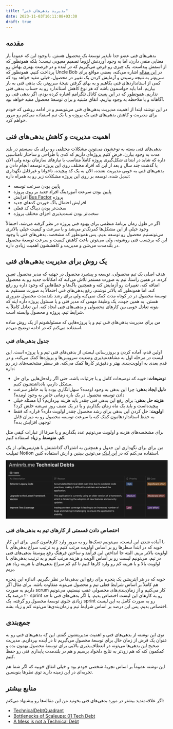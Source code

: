 ```yaml
---
title: "مدیریت بدهی‌های فنی"
date: 2023-11-03T16:11:08+03:30
draft: true
---
```

## مقدمه
بدهی‌های فنی عضو جدا ناپذیر توسعهٔ یک محصول هستن. با وجود این که عموماً بار معنایی منفی دارن، اما به وجود آوردنش لزوماً تصمیم معیوبی نیست؛ بلکه همونطور که از اسمش پیداست، یک چیزی رو قرض می‌گیریم که در آینده و در فرصت بهتری بهاش رو پرداخت کنیم. همونطور که Uncle Bob در [این مقاله](https://sites.google.com/site/unclebobconsultingllc/a-mess-is-not-a-technical-debt) اشاره می‌کنه، بعضی مواقع برای سریع‌تر به نتیجه رسیدن و آزمایش کردن یک تغییر در محصول، خیلی مفید خواهد بود که کمی از استانداردهای فنی بکاهیم و به بهای گرفتن نتیجهٔ سریع‌تر، یک بدهی فنی به بار بیاریم. اما باید حواسمون باشه که هر نوع کاهش استاندارد رو به حساب بدهی فنی نذاریم. همونطور که در [این پست](https://t.me/aminrbg/6) کانال تلگرامم اشاره کرده بودم، اگر بدهی فنی رو آگاهانه و با ملاحظه به وجود بیاریم، اتفاق مثبتیه و برای توسعهٔ محصول مفید خواهد بود.

در این نوشته ابتدا از اهمیت مدیریت بدهی‌های فنی می‌نویسم و در ادامه روشی که خودم برای مدیریت و کاهش بدهی‌های فنی یک پروژه و یا یک تیم استفاده می‌کنم رو مرور خواهم کرد.

## اهمیت مدیریت و کاهش بدهی‌های فنی
بدهی‌های فنی بسته به نوعشون می‌تونن مشکلات مختلفی رو برای یک سیستم در بلند مدت به وجود بیارن. فرض کنیم پروژه‌ای داریم که کدی با طراحی و ساختار نامناسبی داره که شاید در ابتدای شکل‌گیری پروژه کاملاً متناسب با نیازهای سازمان بوده ولی الان با گذشت چند سال و بعد از این که افراد مختلف روی این پروژه توسعه انجام دادن و بدهی‌های فنی به خوبی مدیریت نشده، الان به یک کد پیچیده، ناخوانا و غیرقابل نگهداری تبدیل شده. توسعه بر روی این پروژه مشکلات زیر رو به همراه داره:

- پایین بودن سرعت توسعه
- پایین بودن سرعت آنبوردینگ افراد جدید بر روی پروژه
- افزایش [Bus Factor](https://fa.wikipedia.org/wiki/%D8%B6%D8%B1%DB%8C%D8%A8_%D8%A7%D8%AA%D9%88%D8%A8%D9%88%D8%B3) پروژه
- افزایش احتمال باگ خوردن کدهای جدید
- سخت‌تر بودن دیباگ کد فعلی
- سخت‌تر بودن تست‌پذیری اجزای مختلف پروژه

اگر در طول زمان برنامهٔ منظمی برای بهبود فنی پروژه در نظر گرفته می‌شد، احتمالاً وجود خیلی از این مشکل‌ها کمرنگ‌تر می‌شد و با سرعت و کیفیت خیلی بالاتری می‌تونستیم محصول رو توسعه بدیم. پس همونطور که مشخصه، بدهی‌های فنی با وجود این که برچسب فنی روشونه، ولی می‌تونن باعث کاهش کیفیت و سرعت توسعهٔ محصول در بلندمدت می‌شن و مدیریت و کاهششون اهمیت زیادی داره.


## یک روش برای مدیریت بدهی‌های فنی
هدف اصلی یک تیم محصولی، توسعه و پیشبرد محصول در جهتیه که مدیر محصول تعیین کرده. در همین راستا، تیم به صورت مستمر تلاش می‌کنه که امکانات جدید رو به محصول اضافه کنه، تغییرات رو آزمایش کنه و همچنین باگ‌ها و خطاهایی که وجود داره رو رفع کنه. اما همونطور که بالاتر نوشتم، رفع بدهی‌های فنی احتمالاً به صورت مستقیم به توسعهٔ محصول در در کوتاه مدت کمک نمی‌کنه ولی برای رشد بلندمدت محصول ضروری هستن. به همین جهت، یک وظیفهٔ مهمی که مدیر فنی و یا مسئول پروژه داره اینه که بتونه تعادل خوبی بین کارهای محصولی و بدهی‌های فنی ایجاد کنه. این تعادل کاملاً به شرایط تیم، پروژه و محصول وابسته است.

من برای مدیریت بدهی‌های فنی تیم و یا پروژه‌هایی که مسئولشونم از یک روش ساده استفاده می‌کنم که در ادامه توضیح می‌دم.

### جدول بدهی‌های فنی
اولین قدم، آماده کردن و بروزرسانی لیستی از بدهی‌های فنی تیم و یا پروژه است. این لیست  در مرحله اول به مشاهده‌پذیری وضعیت سرویس‌ها و پروژه‌ها کمک می‌کنه، و در قدم بعدی به اولویت‌بندی بهتر و دقیق‌تر کارها کمک می‌کنه. هر سطر مشخصه‌های زیر رو داره:

- **توضیحات**: خوبه که توضیحات کامل و با جزئیات باشه. حتی اگر راه‌حل‌هایی برای حل مشکل داریم، یادداشتشون کنیم.
- **دلیل ایجاد بدهی**: چرا این بدهی به وجود اومده؟ سهل‌انگاری بوده یا به خاطر سرعت دادن توسعه محصول در یک بازه زمانی خاص به وجود اومده؟
- **هزینه حل بدهی**: برای رفع این بدهی فنی چقدر باید هزینه بپردازیم؟ آیا مسئله خیلی پیچیده‌است و باید یک ماه زمان بگذاریم و یا در یک نصف روز می‌شه حلش کرد؟
- **اولویت**: حل کردن این بدهی برای رشد محصول چقدر اولویت داره؟ قراره که فقط به حفظ استانداردهامون کمک کنه یا سرعت توسعه محصول رو به میزان قابل توجهی افزایش بده؟

برای مشخصه‌های هزینه و اولویت می‌تونیم عدد بگذاریم و یا صرفا از عبارات کیفی مثل **کم**، **متوسط** و **زیاد** استفاده کنیم.

من برای برای نگهداری این جدول و همچنین به اشتراک گذاشتنش با هم‌تیمی‌هام، از یک تمپلیت Notion استفاده می‌کنم که در [این لینک](https://dusty-comte-ce9.notion.site/1fade6bfa9684d86b6e80df3a7b115fb?v=e1c9bd0d7d614171a54d5ce053715093) می‌تونین ببینین و ازش استفاده کنین.
<p align="center">
  <img src="technical-debts-table.png" alt="Amin Rashidbeigi's avatar" />
</p>


### اختصاص دادن قسمتی از کارهای تیم به بدهی‌های فنی
با آماده شدن این لیست، می‌تونیم تسک‌ها رو به مرور وارد کارهامون کنیم. برای این کار خوبه که در ابتدا سطرها رو بر اساس اولویت مرتب کنیم و به ترتیب سراغ بدهی‌های با اولویت بالاتر بریم. البته جا انداختن این فرآیند و ساختن فرهنگ رفع پیوستهٔ بدهی‌های فنی در تیم، می‌تونیم لیست رو بر اساس الویت و هزینه مرتب کنیم و به ترتیب بدهی‌های با اولویت بالا و با هزینه کم رو وارد کارها کنیم تا کم کم سراغ بدهی‌های با هزینه زیاد هم بریم.

خوبه که در هر ایتریشن یک پنجره‌ برای رفع این بدهی‌ها در نظر بگیریم. اندازه این پنجره هم کاملاً بر اساس شرایط فعلی تیم و محصول می‌تونه متفاوت باشه. برای مثال اگر داریم به صورت scrum کار می‌کنیم و از زمان‌بندی‌های محصولی عقب نیستیم، می‌تونیم ۲۰ درصد یک sprint رو به کارهای این لیست اختصاص بدیم. یا اگر بدهی‌های فنی تا حد زیادی جلوی توسعهٔ محصول رو گرفته، یک sprint رو به صورت کامل به این لیست اختصاص بدیم. پس این درصد بر اساس شرایط تیم و زمان‌بندی‌ها می‌تونه کم و زیاد بشه.

## جمع‌بندی
توی این نوشته از بدهی‌های فنی و اهمیت مدیریتشون گفتم. این که بدهی‌های فنی رو به عنوان یک قرض از زمان حال برای توسعهٔ محصول می‌گیریم تا در آینده بپردازیم. مدیریت صحیح این بدهی‌ها می‌تونه در انعطاف‌پذیری بالایی برای توسعهٔ محصول بهمون بده و کمکمون کنه که هم زودتر به نتایج دلخواد برسیم و هم در بلندمدت پایداری فنی رو حفظ کنیم.

این نوشته عموماً بر اساس تجربهٔ شخصی خودم بود و خیلی اتفاق خوبیه که اگر شما هم تجربه‌ای در این زمینه دارید توی نظرها بنویسین.

## منابع بیشتر
اگر علاقه‌مندید بیشتر در مورد بدهی‌های فنی بخونید من این مقاله‌ها رو پیشنهاد می‌کنم:
- [TechnicalDebtQuadrant](https://martinfowler.com/bliki/TechnicalDebtQuadrant.html)
- [Bottlenecks of Scaleups: 01 Tech Debt](https://martinfowler.com/articles/bottlenecks-of-scaleups/01-tech-debt.html)
- [A Mess is not a Technical Debt](https://sites.google.com/site/unclebobconsultingllc/a-mess-is-not-a-technical-debt)